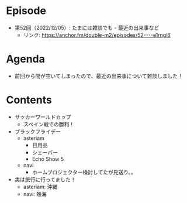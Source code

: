 # Episode
- 第52回（2022/12/05）: たまには雑談でも - 最近の出来事など
    - リンク: https://anchor.fm/double-m2/episodes/52----e1rngl6

# Agenda
- 前回から間が空いてしまったので、最近の出来事について雑談しました！

# Contents
- サッカーワールドカップ
    - スペイン戦での勝利！
- ブラックフライデー
    - asteriam
        - 日用品
        - シェーバー
        - Echo Show 5
    - navi
        - ホームプロジェクター検討してたが見送り。。
- 実は旅行に行ってました！
    - asteriam: 沖縄
    - navi: 熱海

